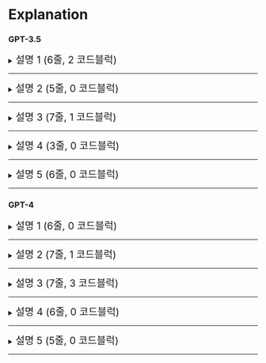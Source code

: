 # Explanation
### GPT-3.5

<details>
  <summary><span style="font-size:20px;font-weight:gold;">설명 1 (6줄, 2 코드블럭)</span></summary>

실패하는 테스트 `'pandas.tests.series.test_analytics.TestSeriesAnalytics.test_bool_diff()'`는 `pandas.core.series.Series` class의 `diff` 함수를 테스트하고 있습니다. 이 함수는 series에서 연속된 요소들 사이의 차이를 계산합니다.

`diff` 함수의 소스 코드를 보면 선택적으로 `periods` 인자를 받는데, 이는 차이를 계산하기 위해 shift할 period 수를 나타냅니다. 값이 전달되지 않으면 `periods`의 기본값은 1입니다.

실패하는 테스트에서는 `periods` 인자에 값이 전달되지 않았으므로 기본값 1이 사용됩니다. 에러는 인자 없이 `diff` 함수가 호출되는 291행에서 발생합니다:

```python
result = s.diff()  # error occurred here
```

오류 메시지는 boolean 배열에서는 `-` 연산자로 표현되는 numpy boolean 뺄셈이 지원되지 않으며, 대신 `bitwise_xor` 연산자 `^` 또는 `logical_xor` 함수를 사용할 것을 권하고 있습니다.

이 문제를 해결하기 위해 `Series` 클래스의 `diff` 함수는 시리즈가 boolean 값을 포함하는지 확인해야 하며 필요 시 `-` 연산자를 `bitwise_xor` 연산자 `^` 또는 `logical_xor` 함수로 대체해야 합니다. 

결론적으로, 이 버그를 고치기 위해 추천되는 수리 위치는 다음과 같습니다:
```
pandas.core.series.Series.diff(int)
```
</details>
<hr>


<details>
  <summary><span style="font-size:20px;font-weight:gold;">설명 2 (5줄, 0 코드블럭)</span></summary>

`pandas.core.algorithms` 모듈의 `diff` 함수 코드 스니펫을 보면, 오류는 1963행에서 발생했다는 것을 알 수 있습니다: `out_arr[res_indexer] = arr[res_indexer] - arr[lag_indexer]`. `diff` 함수는 지연된 값을 뺌으로써 배열의 요소간 차이를 계산합니다.

에러메시지는 NumPy에서 boolean 배열에 대해 뺄셈을 위해 사용된 `-` 연산자가 지원되지 않는다고 제안하고 있는 것 같습니다. 오류 메시지는 대신 `^` 연산자나 `logical_xor` 함수를 사용할 것을 제안합니다.

이 문제를 해결하기 위해서는 `diff` 함수를 수정해서 boolean 배열을 다르게 처리할 필요가 있습니다. boolean 배열과을 처리하는 경우, `-` 연산자는 `^` 연산자나 `logical_xor` 함수로 대체되어야 합니다.

다음 위치에서 버그를 고치실 것을 추천합니다:
`pandas.core.algorithms.diff`
</details>
<hr>


<details>
  <summary><span style="font-size:20px;font-weight:gold;">설명 3 (7줄, 1 코드블럭)</span></summary>

이 테스트 실패는 `pandas.core.series.Series` 클래스의 `Series.diff` 함수에서 발생했습니다. `diff` 메소드는 series 요소들의 첫 번째 discrete difference를 계산합니다.

`diff` 메소드의 코드를 보면, 오류는 2478행에서 발생한 것으로 보입니다:

```python
result = algorithms.diff(com.values_from_object(self), periods)
```

에러메시지는 "numpy boolean 뺄셈(`-` 연산자)는 지원되지 않습니다. 대신 bitwise_xor, `^` 연산자, 또는 logical_xor 함수를 사용하세요"라고 명시하고 있습니다.

이 정보를 바탕으로 볼 때, `diff` 함수가 boolean 시리즈에 대해 뺄셈 연산을 수행하려 하고 있는데, 이는 지원되지 않는 연산입니다. 이를 해결하기 위해 `diff` 메서드는 boolean 시리즈를 처리할 때 `-` 연산자 대신 권장된 연산자나 함수(`^` 또는 `logical_xor`)를 사용해야 합니다.

버그를 고치기 위해서는 다음 함수가 수정되어야 합니다:

`pandas.core.series.Series.diff(periods: int) -> pandas.core.series.Series`

수정은 `pandas.core.series` package에 있는 `Series` class의 `diff` 함수에 적용되어야 합니다.
</details>
<hr>


<details>
  <summary><span style="font-size:20px;font-weight:gold;">설명 4 (3줄, 0 코드블럭)</span></summary>

실패하는 테스트 `test_bool_diff`는 `pandas.core.series` 패키지에 있는 `Series` 클래스의 `diff` 함수를 테스트하고 있습니다. 이 함수는 series element의 first discrete difference를 계산합니다.

`diff` 메서드의 코드를 보면 `algorithms.diff` 함수를 호출하여 차이를 계산하는 것을 확인할 수 있습니다. 에러는 `diff` 함수가 `algorithms.diff(com.values_from_object(self), periods)`를 호출하는 2478행에서 발생했습니다.

오류의 원인을 더 자세히 진단하기 위해서 `algorithms.diff` 함수를 조사할 필요가 있습니다. `pandas.core.algorithms.diff`의 코드를 볼 수 있도록 `get_code_snippet`을 호출해 주십시오.

</details>
<hr>


<details>
  <summary><span style="font-size:20px;font-weight:gold;">설명 5 (6줄, 0 코드블럭)</span></summary>

테스트 실패와 `Series` 클래스에 속한 `diff` 함수의 코드를 바탕으로 봤을 때, 에러는 `algorithms.diff` 함수 호출에서 발생하는 것으로 보입니다. 에러메시지는 뺄셈 연산자 `-`가 boolean 배열에서 지원되지 않으며, 대신 `^` 연산자나 `logical_xor` 함수를 사용해야 함을 제안하고 있습니다.

이 문제를 해결하기 위해 `diff` 메서드는 불리언 배열을 처리할 때 `-` 연산자 대신 `logical_xor` 함수를 사용하도록 수정되어야 합니다.

유망한 수정 위치는 다음과 같습니다.
- Class: `pandas.core.series.Series`
- Method: `diff`
- Signature: `pandas.core.series.Series.diff(self, periods=1)`
</details>
<hr>

### GPT-4

<details>
  <summary><span style="font-size:20px;font-weight:gold;">설명 1 (6줄, 0 코드블럭)</span></summary>

`pandas.tests.series.test_analytics` 모듈의 `TestSeriesAnalytics` 클래스의 `test_bool_diff` 테스트는 boolean 시리즈 간의 차이를 테스트하기 위한 것입니다. 실패하는 테스트에서는 입력으로부터 Series `s`가 생성되고, 이후 `diff()` 함수가 s 변수에 대해 호출되어 이전 요소와의 차이를 계산합니다(291행).

traceback은 `pandas.core.algorithms` 모듈의 `diff()` 함수에서 boolean 값을 뺄 때 발생하는 `TypeError`로 인해 테스트가 실패하는 것을 보여줍니다. 구체적으로 1963행의 `diff()` 함수에서 `-` 연산자를 사용하여 불리언 배열을 뺀 연산을 시도하는 부분에서 에러가 발생하는데, 이는 지원되지 않는 연산이기 때문입니다. 에러메시지는 대신 비트별 배타적 논리 합(`bitwise_xor`, 즉 `^` 연산자) 또는 logical_xor 함수를 사용할것을 제안하고 있습니다.

요약하자면, `pandas.core.algorithms` 모듈의 `diff()` 함수에서 불리언 넘파이 배열에 `-` 연산자를 사용하려 했기 때문에 버그가 발생했습니다. 이 연산은 지원되지 않아 TypeError가 발생했습니다. 이 버그는 ^ 연산자나 logical_xor 함수와 같이 불리언 넘파이 배열에서 지원하는 연산을 사용하면 수정할 수 있습니다. 

In summary, the bug was caused because the `-` operator was used on a boolean numpy array in the `diff()` function of `pandas.core.algorithms` module. This operation is not supported and has resulted in a `TypeError`. The bug can be fixed by using a supported operation for boolean numpy arrays like the `^` operator or the logical_xor function.

Suggested methods to be fixed:
- `pandas.core.algorithms.diff()`
- `pandas.core.series.Series.diff()`
</details>
<hr>


<details>
  <summary><span style="font-size:20px;font-weight:gold;">설명 2 (7줄, 1 코드블럭)</span></summary>
  
  The cause of the failing `test_bool_diff` test appears to be within the `diff()` method called by the pandas `Series` class, specifically in the `pandas.core.algorithms` package.

The test error stack pointed to line `1963` in `pandas.core.algorithms` as the location of a `TypeError`. 

Looking at the code snippets for the methods `pandas.core.series.Series.diff` and `pandas.core.algorithms.diff`, we can pinpoint a few crucial points:

1. In line `2478` of `pandas.core.series.Series.diff`, the method `algorithms.diff` is called with `com.values_from_object(self)` and `periods` as arguments.

2. In the method `pandas.core.algorithms.diff`, from line `1961` to `1963`, subtract operation is used for arrays. Out of these lines, line `1963` is specifically called for the case that does not involve 'timedelta' type data. In this line, the '- (minus)' operator is used for subtraction between array elements. However, this operation is not compatible with boolean inputs, hence causing the error: 
```
TypeError: numpy boolean subtract, the `-` operator, is not supported, use the bitwise_xor, the `^` operator, or the logical_xor function instead.
```

1. Moreover, line `1919` identifies boolean types in the input and sets their output type to `np.object_`. However, it seems to miss providing an alternative way of calculating the 'difference' that aligns with boolean data types, i.e., using logical xor operation instead of conventional subtraction.

These insights lead us to conclude that the failure of the test `test_bool_diff` arises as a result of an unsupported operation (`-`) for boolean type data in `pandas.core.algorithms.diff()`. The function needs to include a procedure tailored to handling boolean type data.
</details>
<hr>


<details>
  <summary><span style="font-size:20px;font-weight:gold;">설명 3 (7줄, 3 코드블럭)</span></summary>
  
  The failure is in the `diff` method of the `pandas.core.series.Series` class, specifically at the line where `algorithms.diff` function is called:

```python
2478 : result = algorithms.diff(com.values_from_object(self), periods)
```

The `algorithms.diff` function calculates the difference between series elements. It throws a `TypeError` exception when the `-` operator is used for boolean values. This error occurs because the `algorithms.diff` method tries to subtract boolean values:

```python
1963 :     out_arr[res_indexer] = arr[res_indexer] - arr[lag_indexer]
```

The subtraction operation is not defined for boolean numpy values. Instead, bitwise or logical operators are expected to be used.

Thus, the current error occurs when the test `test_bool_diff` is run, which deals with boolean series:

```python
290 : s = Series(input)
291 : result = s.diff() # error occurred here
```

The input used here is evidently a boolean Series, and the `diff` method does not currently support boolean Series correctly, which results in a `TypeError`.
pandas.core.series.Series.diff(int)
pandas.core.algorithms.diff(numpy.ndarray, int, int)
</details>
<hr>


<details>
  <summary><span style="font-size:20px;font-weight:gold;">설명 4 (6줄, 0 코드블럭)</span></summary>
  
  The exception is complaining about numpy boolean subtract, which is not supported. From the code, it's apparent that the bug is thrown when the `diff` function from the `pandas.core.series.Series` class is called. This function is trying to find the difference of a Series element compared with another element in the Series. It delegates the computation to `algorithms.diff` passing the Series values and periods as arguments.

In `algorithms.diff`, when deducing with boolean types, it converts the dtype to `np.object_` (the general Python-object type). The actual subtraction happens at line 1963, which corresponds to `out_arr[res_indexer] = arr[res_indexer] - arr[lag_indexer]`. The problem occurs when `arr` is a boolean numpy array and it operates the '-' subtraction operator which is not supported by numpy for boolean types, as highlighted by the error message.

To fix this, the appropriate boolean operations should be used instead of simple subtraction when dealing with boolean arrays in the `algorithms.diff` method. The algorithm should be updated to handle boolean arrays in a correct way, possibly using different operations, such as logical_xor or the bitwise_xor (`^`) operator as suggested by the error message. Alternatively, handling the Series of type boolean in the diff function in the Series class may also bypass the error, depending on the expected behavior of type boolean Series. 

Finally, the test `test_bool_diff` failed because it tested the `diff` function on boolean Series, which is not supported currently and causing the error. The `diff` method should be updated to handle boolean Series properly.
pandas.core.algorithms.diff
pandas.core.series.Series.diff
</details>
<hr>


<details>
  <summary><span style="font-size:20px;font-weight:gold;">설명 5 (5줄, 0 코드블럭)</span></summary>
  
  The bug here appears to originate from a type disagreement in the `diff` method of the `pandas.core.algorithms` module. This function is used by the `diff` method in the `pandas.core.series.Series` class.

In the failed `test_bool_diff` test, a boolean value series is passed to the `diff` method. This suggests that on L291 `s.diff()` is trying to calculate the difference on a boolean series. However, subtraction is not defined for boolean data, leading to a crash when it arrives at the line `out_arr[res_indexer] = arr[res_indexer] - arr[lag_indexer]` in the `pandas.core.algorithms.diff` function.

There is a branch condition in the `diff` function that checks if the data type of the input array is boolean, visible at the line `elif is_bool_dtype(dtype):`. If it is, it sets `dtype` to `np.object_`, seemingly to avoid issues with boolean subtraction (since boolean subtraction is not supported, as the error message indicates). Then `out_arr` is declared as an empty array with dtype equal to the dtype of arr, which would be boolean for a boolean series. However, the dtype is then immediately replaced with `np.object_`, meaning that `out_arr` will have a dtype of object, not boolean.

But then, on the line `out_arr[res_indexer] = arr[res_indexer] - arr[lag_indexer]` a subtraction operation is directly applied to array elements regardless of their dtype, which leads to the TypeError being raised when the dtype is boolean. Therefore, the issue occurs because the `diff` function in `pandas.core.algorithms` doesn't handle Boolean arrays correctly.

To summarize, when the `diff` function attempts to calculate the difference between boolean entries in a series, a TypeError is thrown as `-` subtraction operation is not supported for boolean data.
</details>
<hr>
